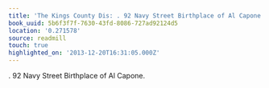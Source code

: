 ```yaml
---
title: 'The Kings County Dis: . 92 Navy Street Birthplace of Al Capone.'
book_uuid: 5b6f3f7f-7630-43fd-8086-727ad92124d5
location: '0.271578'
source: readmill
touch: true
highlighted_on: '2013-12-20T16:31:05.000Z'
---
```


. 92 Navy Street Birthplace of Al Capone.